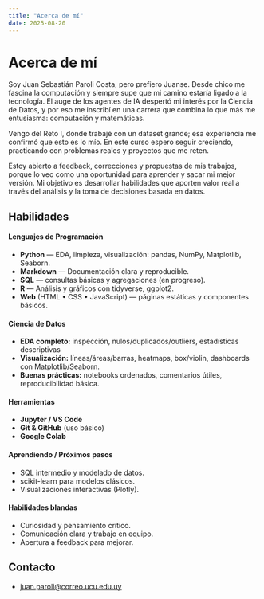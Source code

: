 ```yaml
---
title: "Acerca de mí"
date: 2025-08-20
---
```


# Acerca de mí

Soy Juan Sebastián Paroli Costa, pero prefiero Juanse. Desde chico me fascina la computación y siempre supe que mi camino estaría ligado a la tecnología. El auge de los agentes de IA despertó mi interés por la Ciencia de Datos, y por eso me inscribí en una carrera que combina lo que más me entusiasma: computación y matemáticas.

Vengo del Reto I, donde trabajé con un dataset grande; esa experiencia me confirmó que esto es lo mío. En este curso espero seguir creciendo, practicando con problemas reales y proyectos que me reten.

Estoy abierto a feedback, correcciones y propuestas de mis trabajos, porque lo veo como una oportunidad para aprender y sacar mi mejor versión. Mi objetivo es desarrollar habilidades que aporten valor real a través del análisis y la toma de decisiones basada en datos.

## Habilidades
#### Lenguajes de Programación

- **Python** — EDA, limpieza, visualización: pandas, NumPy, Matplotlib, Seaborn.
- **Markdown** — Documentación clara y reproducible.
- **SQL** — consultas básicas y agregaciones (en progreso).
- **R** — Análisis y gráficos con tidyverse, ggplot2.
- **Web** (HTML • CSS • JavaScript) — páginas estáticas y componentes básicos.

#### Ciencia de Datos

- **EDA completo:** inspección, nulos/duplicados/outliers, estadísticas descriptivas
- **Visualización:** líneas/áreas/barras, heatmaps, box/violin, dashboards con Matplotlib/Seaborn.
- **Buenas prácticas:** notebooks ordenados, comentarios útiles, reproducibilidad básica.

#### Herramientas

- **Jupyter / VS Code**
- **Git & GitHub** (uso básico)
- **Google Colab**

#### Aprendiendo / Próximos pasos

- SQL intermedio y modelado de datos.
- scikit-learn para modelos clásicos.
- Visualizaciones interactivas (Plotly).

#### Habilidades blandas

- Curiosidad y pensamiento crítico.
- Comunicación clara y trabajo en equipo.
- Apertura a feedback para mejorar.

## Contacto
- juan.paroli@correo.ucu.edu.uy
